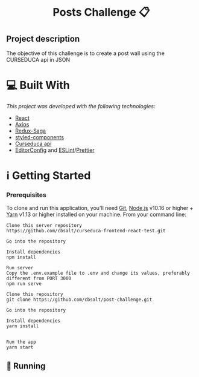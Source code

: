 # <h1 align="center">Posts Challenge :clipboard:</h1>
## Project description
The objective of this challenge is to create a post wall using the CURSEDUCA api in JSON

# :computer: Built With
_This project was developed with the following technologies:_

* [React](https://reactjs.org/)
* [Axios](https://github.com/axios/axios)
* [Redux-Saga](https://redux-saga.js.org/)
* [styled-components](https://styled-components.com/)
* [Curseduca api](https://github.com/cbsalt/curseduca-frontend-react-test)
* [EditorConfig](https://marketplace.visualstudio.com/items?itemName=EditorConfig.EditorConfig) and [ESLint](https://marketplace.visualstudio.com/items?itemName=dbaeumer.vscode-eslint)/[Prettier](https://prettier.io/)

# :information_source: Getting Started

### Prerequisites

To clone and run this application, you'll need [Git](https://git-scm.com/), [Node.js](https://nodejs.org/en/) v10.16 or higher + [Yarn](https://yarnpkg.com/) v1.13 or higher installed on your machine. From your command line:

```
Clone this server repository
https://github.com/cbsalt/curseduca-frontend-react-test.git

Go into the repository

Install dependencies
npm install

Run server
Copy the .env.example file to .env and change its values, preferably different from PORT 3000
npm run serve
```

```
Clone this repository
git clone https://github.com/cbsalt/post-challenge.git

Go into the repository

Install dependencies
yarn install


Run the app
yarn start
```

## :dart: Running


